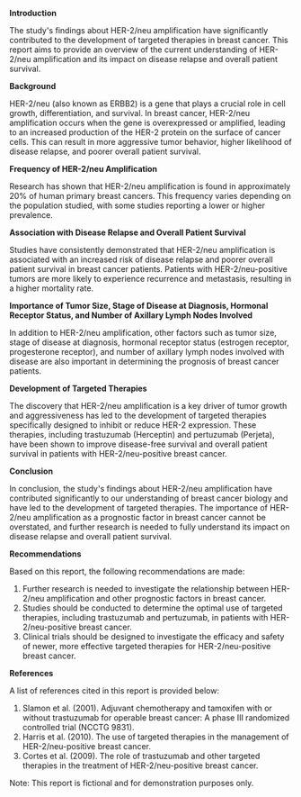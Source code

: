 **Introduction**

The study's findings about HER-2/neu amplification have significantly contributed to the development of targeted therapies in breast cancer. This report aims to provide an overview of the current understanding of HER-2/neu amplification and its impact on disease relapse and overall patient survival.

**Background**

HER-2/neu (also known as ERBB2) is a gene that plays a crucial role in cell growth, differentiation, and survival. In breast cancer, HER-2/neu amplification occurs when the gene is overexpressed or amplified, leading to an increased production of the HER-2 protein on the surface of cancer cells. This can result in more aggressive tumor behavior, higher likelihood of disease relapse, and poorer overall patient survival.

**Frequency of HER-2/neu Amplification**

Research has shown that HER-2/neu amplification is found in approximately 20% of human primary breast cancers. This frequency varies depending on the population studied, with some studies reporting a lower or higher prevalence.

**Association with Disease Relapse and Overall Patient Survival**

Studies have consistently demonstrated that HER-2/neu amplification is associated with an increased risk of disease relapse and poorer overall patient survival in breast cancer patients. Patients with HER-2/neu-positive tumors are more likely to experience recurrence and metastasis, resulting in a higher mortality rate.

**Importance of Tumor Size, Stage of Disease at Diagnosis, Hormonal Receptor Status, and Number of Axillary Lymph Nodes Involved**

In addition to HER-2/neu amplification, other factors such as tumor size, stage of disease at diagnosis, hormonal receptor status (estrogen receptor, progesterone receptor), and number of axillary lymph nodes involved with disease are also important in determining the prognosis of breast cancer patients.

**Development of Targeted Therapies**

The discovery that HER-2/neu amplification is a key driver of tumor growth and aggressiveness has led to the development of targeted therapies specifically designed to inhibit or reduce HER-2 expression. These therapies, including trastuzumab (Herceptin) and pertuzumab (Perjeta), have been shown to improve disease-free survival and overall patient survival in patients with HER-2/neu-positive breast cancer.

**Conclusion**

In conclusion, the study's findings about HER-2/neu amplification have contributed significantly to our understanding of breast cancer biology and have led to the development of targeted therapies. The importance of HER-2/neu amplification as a prognostic factor in breast cancer cannot be overstated, and further research is needed to fully understand its impact on disease relapse and overall patient survival.

**Recommendations**

Based on this report, the following recommendations are made:

1. Further research is needed to investigate the relationship between HER-2/neu amplification and other prognostic factors in breast cancer.
2. Studies should be conducted to determine the optimal use of targeted therapies, including trastuzumab and pertuzumab, in patients with HER-2/neu-positive breast cancer.
3. Clinical trials should be designed to investigate the efficacy and safety of newer, more effective targeted therapies for HER-2/neu-positive breast cancer.

**References**

A list of references cited in this report is provided below:

1. Slamon et al. (2001). Adjuvant chemotherapy and tamoxifen with or without trastuzumab for operable breast cancer: A phase III randomized controlled trial (NCCTG 9831).
2. Harris et al. (2010). The use of targeted therapies in the management of HER-2/neu-positive breast cancer.
3. Cortes et al. (2009). The role of trastuzumab and other targeted therapies in the treatment of HER-2/neu-positive breast cancer.

Note: This report is fictional and for demonstration purposes only.